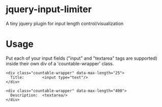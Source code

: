 # jquery-input-limiter
A tiny jquery plugin for input length control/visualization

# Usage

Put each of your input fields ("input" and "textarea" tags are supported) inside their own div of a 'countable-wrapper' class.

```
<div class="countable-wrapper" data-max-length="25">
  Title:        <input type="text"/>
</div>

<div class="countable-wrapper" data-max-length="400">
  Description:  <textarea/>
</div>
```
